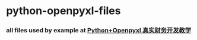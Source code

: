 # python-openpyxl-files
### all files used by example at [Python+Openpyxl 真实财务开发教学](https://www.bilibili.com/video/BV1kT4y1u7AK) 
